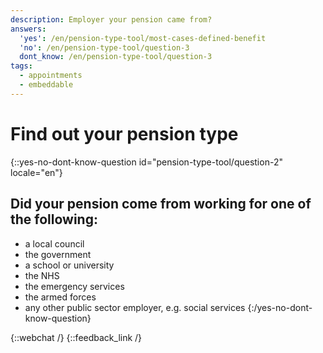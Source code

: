 ```yaml
---
description: Employer your pension came from?
answers:
  'yes': /en/pension-type-tool/most-cases-defined-benefit
  'no': /en/pension-type-tool/question-3
  dont_know: /en/pension-type-tool/question-3
tags:
  - appointments
  - embeddable
---
```


# Find out your pension type

{::yes-no-dont-know-question id="pension-type-tool/question-2" locale="en"}
## Did your pension come from working for one of the following:

* a local council
* the government
* a school or university
* the NHS
* the emergency services
* the armed forces
* any other public sector employer, e.g. social services
{:/yes-no-dont-know-question}

{::webchat /}
{::feedback_link /}

